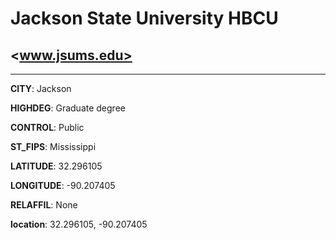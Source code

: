 # Jackson State University HBCU
## <www.jsums.edu>
---
**CITY**: Jackson

**HIGHDEG**: Graduate degree

**CONTROL**: Public

**ST_FIPS**: Mississippi

**LATITUDE**: 32.296105

**LONGITUDE**: -90.207405

**RELAFFIL**: None

**location**: 32.296105, -90.207405